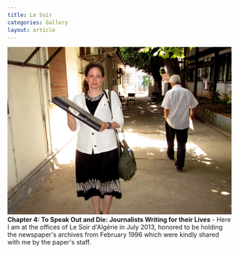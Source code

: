 ```yaml
---
title: Le Soir
categories: Gallery
layout: article
---
```

![](/assets/img/algeria-2013-last-pictures-on-this-trip-014.jpg) **Chapter 4: To Speak Out and Die: Journalists Writing for their Lives** - Here I am at the offices of Le Soir d'Algérie in July 2013, honored to be holding the newspaper's archives from February 1996 which were kindly shared with me by the paper's staff.



